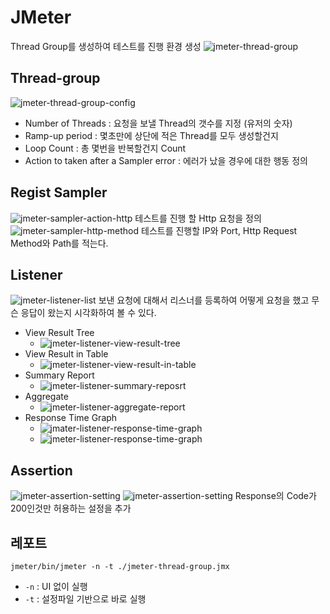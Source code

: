 # JMeter

Thread Group를 생성하여 테스트를 진행 환경 생성
![jmeter-thread-group](../asset/Test/jmeter/jmeter-thread-group.png)

## Thread-group
![jmeter-thread-group-config](../asset/Test/jmeter/jmeter-thread-group-config.png)
- Number of Threads : 요청을 보낼 Thread의 갯수를 지정 (유저의 숫자)
- Ramp-up period : 몇초만에 상단에 적은 Thread를 모두 생성할건지
- Loop Count : 총 몇번을 반복할건지 Count
- Action to taken after a Sampler error : 에러가 났을 경우에 대한 행동 정의


## Regist Sampler
![jmeter-sampler-action-http](../asset/Test/jmeter/jmeter-sampler-action-http.png)
테스트를 진행 할 Http 요청을 정의
![jmeter-sampler-http-method](../asset/Test/jmeter/jmeter-sampler-http-method.png)
테스트를 진행할 IP와 Port, Http Request Method와 Path를 적는다.

## Listener
![jmeter-listener-list](../asset/Test/jmeter/jmeter-listener-list.png)
보낸 요청에 대해서 리스너를 등록하여 어떻게 요청을 했고 무슨 응답이 왔는지 시각화하여 볼 수 있다.
- View Result Tree
  - ![jmeter-listener-view-result-tree](../asset/Test/jmeter/jmeter-listener-view-result-tree.png)
- View Result in Table
  - ![jmeter-listener-view-result-in-table](../asset/Test/jmeter/jmeter-listener-view-result-in-table.png)
- Summary Report
  - ![jmeter-listener-summary-reposrt](../asset/Test/jmeter/jmeter-listener-summary-reposrt.png)
- Aggregate
  - ![jmeter-listener-aggregate-report](../asset/Test/jmeter/jmeter-listener-aggregate-report.png)
- Response Time Graph
  - ![jmater-listener-response-time-graph](../asset/Test/jmeter/jmater-listener-response-time-graph-001.png)
  - ![jmeter-listener-response-time-graph](../asset/Test/jmeter/jmeter-listener-response-time-graph-002.png)

## Assertion
![jmeter-assertion-setting](../asset/Test/jmeter/jmeter-assertion-add.png)
![jmeter-assertion-setting](../asset/Test/jmeter/jmeter-assertion-setting.png)
Response의 Code가 200인것만 허용하는 설정을 추가


## 레포트
`jmeter/bin/jmeter -n -t ./jmeter-thread-group.jmx`
- `-n` : UI 없이 실행
- `-t` : 설정파일 기반으로 바로 실행


